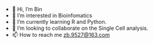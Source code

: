 - 👋 Hi, I’m Bin
- 👀 I’m interested in Bioinfomatics
- 🌱 I’m currently learning R and Python.
- 💞️ I’m looking to collaborate on the Single Cell analysis.
- 📫 How to reach me zb.9527@163.com

<!---
lzmcboy/lzmcboy is a ✨ special ✨ repository because its `README.md` (this file) appears on your GitHub profile.
You can click the Preview link to take a look at your changes.
--->

